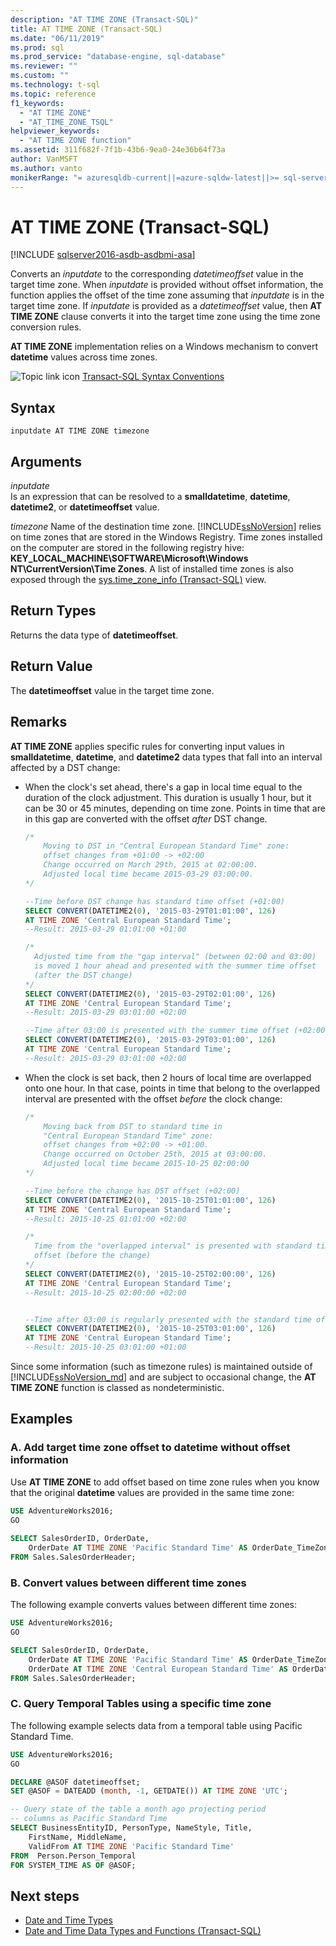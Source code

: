 ```yaml
---
description: "AT TIME ZONE (Transact-SQL)"
title: AT TIME ZONE (Transact-SQL)
ms.date: "06/11/2019"
ms.prod: sql
ms.prod_service: "database-engine, sql-database"
ms.reviewer: ""
ms.custom: ""
ms.technology: t-sql
ms.topic: reference
f1_keywords: 
  - "AT TIME ZONE"
  - "AT_TIME_ZONE_TSQL"
helpviewer_keywords: 
  - "AT TIME ZONE function"
ms.assetid: 311f682f-7f1b-43b6-9ea0-24e36b64f73a
author: VanMSFT
ms.author: vanto
monikerRange: "= azuresqldb-current||=azure-sqldw-latest||>= sql-server-2016||>= sql-server-linux-2017"
---
```


# AT TIME ZONE (Transact-SQL)

[!INCLUDE [sqlserver2016-asdb-asdbmi-asa](../../includes/applies-to-version/sqlserver2016-asdb-asdbmi-asa.md)]

Converts an *inputdate* to the corresponding *datetimeoffset* value in the target time zone. When *inputdate* is provided without offset information, the function applies the offset of the time zone assuming that *inputdate* is in the target time zone. If *inputdate* is provided as a *datetimeoffset* value, then **AT TIME ZONE** clause converts it into the target time zone using the time zone conversion rules.  

**AT TIME ZONE** implementation relies on a Windows mechanism to convert **datetime** values across time zones.  

![Topic link icon](../../database-engine/configure-windows/media/topic-link.gif "Topic link icon") [Transact-SQL Syntax Conventions](../../t-sql/language-elements/transact-sql-syntax-conventions-transact-sql.md) 

## Syntax

```syntaxsql
inputdate AT TIME ZONE timezone  
```

## Arguments

*inputdate*  
Is an expression that can be resolved to a **smalldatetime**, **datetime**, **datetime2**, or **datetimeoffset** value.  

*timezone*
Name of the destination time zone. [!INCLUDE[ssNoVersion](../../includes/ssnoversion-md.md)] relies on time zones that are stored in the Windows Registry. Time zones installed on the computer are stored in the following registry hive: **KEY_LOCAL_MACHINE\SOFTWARE\Microsoft\Windows NT\CurrentVersion\Time Zones**. A list of installed time zones is also exposed through the [sys.time_zone_info &#40;Transact-SQL&#41;](../../relational-databases/system-catalog-views/sys-time-zone-info-transact-sql.md) view.  

## Return Types

Returns the data type of **datetimeoffset**.

## Return Value

The **datetimeoffset** value in the target time zone.
  
## Remarks

**AT TIME ZONE** applies specific rules for converting input values in **smalldatetime**, **datetime**, and **datetime2** data types that fall into an interval affected by a DST change:

- When the clock's set ahead, there's a gap in local time equal to the duration of the clock adjustment. This duration is usually 1 hour, but it can be 30 or 45 minutes, depending on time zone. Points in time that are in this gap are converted with the offset *after* DST change.  

    ```sql
    /*  
        Moving to DST in "Central European Standard Time" zone: 
        offset changes from +01:00 -> +02:00   
        Change occurred on March 29th, 2015 at 02:00:00.   
        Adjusted local time became 2015-03-29 03:00:00.  
    */  

    --Time before DST change has standard time offset (+01:00)
    SELECT CONVERT(DATETIME2(0), '2015-03-29T01:01:00', 126)     
    AT TIME ZONE 'Central European Standard Time';  
    --Result: 2015-03-29 01:01:00 +01:00   
  
    /*
      Adjusted time from the "gap interval" (between 02:00 and 03:00)
      is moved 1 hour ahead and presented with the summer time offset
      (after the DST change) 
    */
    SELECT CONVERT(DATETIME2(0), '2015-03-29T02:01:00', 126)   
    AT TIME ZONE 'Central European Standard Time';  
    --Result: 2015-03-29 03:01:00 +02:00

    --Time after 03:00 is presented with the summer time offset (+02:00)
    SELECT CONVERT(DATETIME2(0), '2015-03-29T03:01:00', 126)   
    AT TIME ZONE 'Central European Standard Time';  
    --Result: 2015-03-29 03:01:00 +02:00  
  
    ```

- When the clock is set back, then 2 hours of local time are overlapped onto one hour.  In that case, points in time that belong to the overlapped interval are presented with the offset *before* the clock change:  
  
    ```sql
    /*  
        Moving back from DST to standard time in
        "Central European Standard Time" zone:
        offset changes from +02:00 -> +01:00.
        Change occurred on October 25th, 2015 at 03:00:00.
        Adjusted local time became 2015-10-25 02:00:00
    */  

    --Time before the change has DST offset (+02:00)
    SELECT CONVERT(DATETIME2(0), '2015-10-25T01:01:00', 126)
    AT TIME ZONE 'Central European Standard Time';  
    --Result: 2015-10-25 01:01:00 +02:00  

    /*
      Time from the "overlapped interval" is presented with standard time 
      offset (before the change)
    */
    SELECT CONVERT(DATETIME2(0), '2015-10-25T02:00:00', 126)
    AT TIME ZONE 'Central European Standard Time';  
    --Result: 2015-10-25 02:00:00 +02:00  


    --Time after 03:00 is regularly presented with the standard time offset (+01:00)
    SELECT CONVERT(DATETIME2(0), '2015-10-25T03:01:00', 126)
    AT TIME ZONE 'Central European Standard Time';
    --Result: 2015-10-25 03:01:00 +01:00
  
    ```

Since some information (such as timezone rules) is maintained outside of [!INCLUDE[ssNoVersion_md](../../includes/ssnoversion-md.md)] and are subject to occasional change, the **AT TIME ZONE** function is classed as nondeterministic. 

## Examples

### A. Add target time zone offset to datetime without offset information  

Use **AT TIME ZONE** to add offset based on time zone rules when you know that the original **datetime** values are provided in the same time zone:  

```sql
USE AdventureWorks2016;
GO  
  
SELECT SalesOrderID, OrderDate,
    OrderDate AT TIME ZONE 'Pacific Standard Time' AS OrderDate_TimeZonePST  
FROM Sales.SalesOrderHeader;
```

### B. Convert values between different time zones  

The following example converts values between different time zones:  

```sql
USE AdventureWorks2016;
GO

SELECT SalesOrderID, OrderDate,
    OrderDate AT TIME ZONE 'Pacific Standard Time' AS OrderDate_TimeZonePST,
    OrderDate AT TIME ZONE 'Central European Standard Time' AS OrderDate_TimeZoneCET
FROM Sales.SalesOrderHeader;
```

### C. Query Temporal Tables using a specific time zone

The following example selects data from a temporal table using Pacific Standard Time.  

```sql
USE AdventureWorks2016;
GO

DECLARE @ASOF datetimeoffset;  
SET @ASOF = DATEADD (month, -1, GETDATE()) AT TIME ZONE 'UTC';

-- Query state of the table a month ago projecting period
-- columns as Pacific Standard Time
SELECT BusinessEntityID, PersonType, NameStyle, Title,
    FirstName, MiddleName,
    ValidFrom AT TIME ZONE 'Pacific Standard Time'
FROM  Person.Person_Temporal
FOR SYSTEM_TIME AS OF @ASOF;
```

## Next steps

- [Date and Time Types](../../t-sql/data-types/date-and-time-types.md)
- [Date and Time Data Types and Functions &#40;Transact-SQL&#41;](../../t-sql/functions/date-and-time-data-types-and-functions-transact-sql.md)

